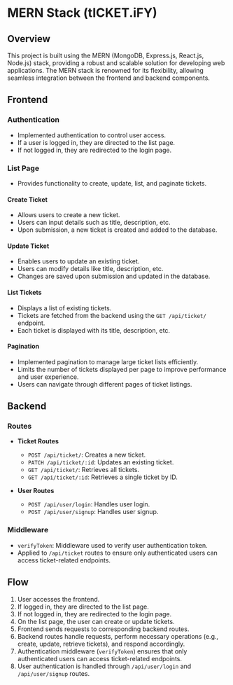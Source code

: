 # MERN Stack (tICKET.iFY)

## Overview
This project is built using the MERN (MongoDB, Express.js, React.js, Node.js) stack, providing a robust and scalable solution for developing web applications. The MERN stack is renowned for its flexibility, allowing seamless integration between the frontend and backend components.


## Frontend

### Authentication
- Implemented authentication to control user access.
- If a user is logged in, they are directed to the list page.
- If not logged in, they are redirected to the login page.

### List Page
- Provides functionality to create, update, list, and paginate tickets.

#### Create Ticket
- Allows users to create a new ticket.
- Users can input details such as title, description, etc.
- Upon submission, a new ticket is created and added to the database.

#### Update Ticket
- Enables users to update an existing ticket.
- Users can modify details like title, description, etc.
- Changes are saved upon submission and updated in the database.

#### List Tickets
- Displays a list of existing tickets.
- Tickets are fetched from the backend using the `GET /api/ticket/` endpoint.
- Each ticket is displayed with its title, description, etc.

#### Pagination
- Implemented pagination to manage large ticket lists efficiently.
- Limits the number of tickets displayed per page to improve performance and user experience.
- Users can navigate through different pages of ticket listings.

## Backend

### Routes
- **Ticket Routes**
    - `POST /api/ticket/`: Creates a new ticket.
    - `PATCH /api/ticket/:id`: Updates an existing ticket.
    - `GET /api/ticket/`: Retrieves all tickets.
    - `GET /api/ticket/:id`: Retrieves a single ticket by ID.

- **User Routes**
    - `POST /api/user/login`: Handles user login.
    - `POST /api/user/signup`: Handles user signup.

### Middleware
- `verifyToken`: Middleware used to verify user authentication token.
- Applied to `/api/ticket` routes to ensure only authenticated users can access ticket-related endpoints.

## Flow
1. User accesses the frontend.
2. If logged in, they are directed to the list page.
3. If not logged in, they are redirected to the login page.
4. On the list page, the user can create or update tickets.
5. Frontend sends requests to corresponding backend routes.
6. Backend routes handle requests, perform necessary operations (e.g., create, update, retrieve tickets), and respond accordingly.
7. Authentication middleware (`verifyToken`) ensures that only authenticated users can access ticket-related endpoints.
8. User authentication is handled through `/api/user/login` and `/api/user/signup` routes.
